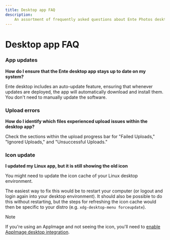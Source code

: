 ```yaml
---
title: Desktop app FAQ
description:
    An assortment of frequently asked questions about Ente Photos desktop app
---
```


# Desktop app FAQ

### App updates

**How do I ensure that the Ente desktop app stays up to date on my system?**

Ente desktop includes an auto-update feature, ensuring that whenever updates are
deployed, the app will automatically download and install them. You don't need
to manually update the software.

### Upload errors

**How do I identify which files experienced upload issues within the desktop
app?**

Check the sections within the upload progress bar for "Failed Uploads," "Ignored
Uploads," and "Unsuccessful Uploads."

### Icon update

**I updated my Linux app, but it is still showing the old icon**

You might need to update the icon cache of your Linux desktop environment.

The easiest way to fix this would be to restart your computer (or logout and
login again into your desktop environment). It should also be possible to do
this without restarting, but the steps for refreshing the icon cache would then
be specific to your distro (e.g. `xdg-desktop-menu forceupdate`).

> [!NOTE]
>
> If you're using an AppImage and not seeing the icon, you'll need to
> [enable AppImage desktop integration](/photos/troubleshooting/desktop-install/#appimage-desktop-integration).